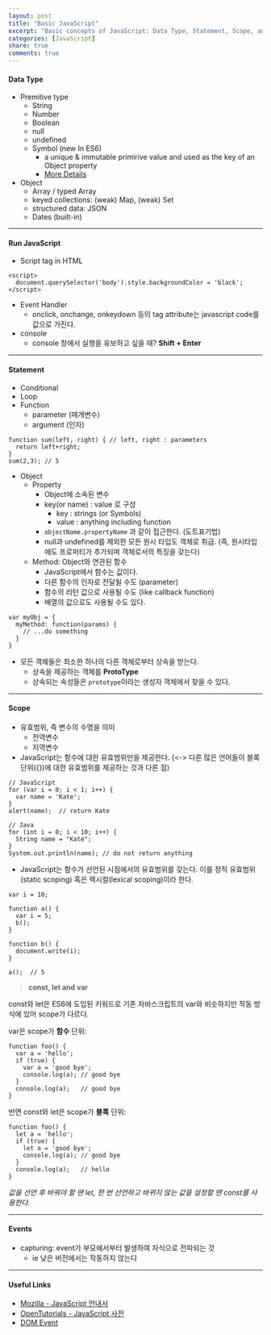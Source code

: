 ```yaml
---
layout: post
title: "Basic JavaScript"
excerpt: "Basic concepts of JavaScript: Data Type, Statement, Scope, and var/const/let keywords"
categories: [JavaScript]
share: true
comments: true
---
```


#### Data Type

- Premitive type
  - String
  - Number
  - Boolean
  - null
  - undefined
  - Symbol (new In ES6)
    + a unique & immutable primirive value and used as the key of an Object property
    + [More Details](https://developer.mozilla.org/en-US/docs/Glossary/Symbol)
- Object
  - Array / typed Array
  - keyed collections: (weak) Map, (weak) Set
  - structured data: JSON
  - Dates (built-in)

---

#### Run JavaScript

- Script tag in HTML
```
<script>
  document.querySelector('body').style.backgroundColor = 'black';
</script>
```
- Event Handler
  + onclick, onchange, onkeydown 등의 tag attribute는 javascript code를 값으로 가진다.
- console
  + console 창에서 실행을 유보하고 싶을 때? **Shift + Enter**

---

#### Statement

- Conditional
- Loop
- Function
  + parameter (매개변수)
  + argument (인자)

```
function sum(left, right) { // left, right : parameters
  return left+right;
}
sum(2,3); // 5
```
- Object
  - Property
    + Object에 소속된 변수
    + key(or name) : value 로 구성
      + key : strings (or Symbols)
      + value : anything including function
    + ``` objectName.propertyName ``` 과 같이 접근한다. (도트표기법)
    + null과 undefined를 제외한 모든 원시 타입도 객체로 취급. (즉, 원시타입에도 프로퍼티가 추가되며 객체로서의 특징을 갖는다)
  - Method: Object와 연관된 함수
    + JavaScript에서 함수는 값이다.
     - 다른 함수의 인자로 전달될 수도 (parameter)
     - 함수의 리턴 값으로 사용될 수도 (like callback function)
     - 배열의 값으로도 사용될 수도 있다.

```
var myObj = {
  myMethod: function(params) {
    // ...do something
  }
}
```

  - 모든 객체들은 최소한 하나의 다른 객체로부터 상속을 받는다.
    + 상속을 제공하는 객체를 **ProtoType**
    + 상속되는 속성들은 ```prototype```이라는 생성자 객체에서 찾을 수 있다.

---

#### Scope
- 유효범위, 즉 변수의 수명을 의미
  + 전역변수
  + 지역변수
- JavaScript는 함수에 대한 유효범위만을 제공한다. (<-> 다른 많은 언어들이 블록단위({})에 대한 유효범위를 제공하는 것과 다른 점)

```
// JavaScript
for (var i = 0; i < 1; i++) {
  var name = 'Kate';
}
alert(name);  // return Kate
```

```
// Java
for (int i = 0; i < 10; i++) {
  String name = "Kate";
}
System.out.println(name); // do not return anything
```
- JavaScript는 함수가 선언된 시점에서의 유효범위를 갖는다. 이를 정적 유효범위(static scoping) 혹은 렉시컬(lexical scoping)이라 한다.

```
var i = 10;

function a() {
  var i = 5;
  b();
}

function b() {
  document.write(i);
}

a();  // 5
```

>  **const, let and var**

const와 let은 ES6에 도입된 키워드로 기존 자바스크립트의 var와 비슷하지만 작동 방식에 있어 scope가 다르다.

var은 scope가 **함수** 단위:

```
function foo() {
  var a = 'hello';
  if (true) {
    var a = 'good bye';
    console.log(a); // good bye
  }
  console.log(a);   // good bye
}
```

반면 const와 let은 scope가 **블록** 단위:

```
function foo() {
  let a = 'hello';
  if (true) {
    let a = 'good bye';
    console.log(a); // good bye
  }
  console.log(a);   // hello
}
```

*값을 선언 후 바꿔야 할 땐 let, 한 번 선언하고 바뀌지 않는 값을 설정할 땐 const를 사용한다.*

---

#### Events
- capturing: event가 부모에서부터 발생하여 자식으로 전파되는 것
  + ie 낮은 버전에서는 작동하지 않는다

---

#### Useful Links

+ [Mozilla - JavaScript 안내서](https://developer.mozilla.org/ko/docs/Web/JavaScript/Guide)
+ [OpenTutorials - JavaScript 사전](https://opentutorials.org/course/50)
+ [DOM Event](https://developer.mozilla.org/en-US/docs/Web/Events)
